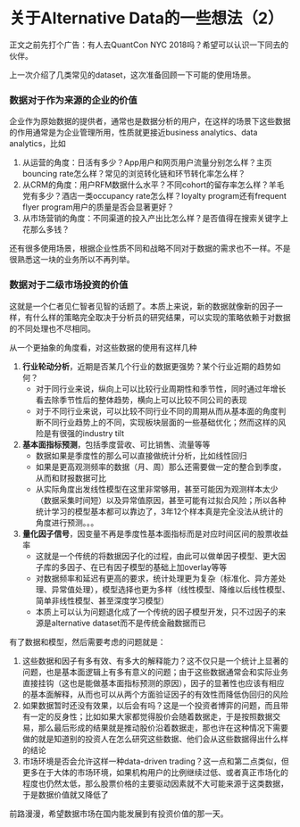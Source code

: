 # 关于Alternative Data的一些想法（2）

正文之前先打个广告：有人去QuantCon NYC 2018吗？希望可以认识一下同去的伙伴。



上一次介绍了几类常见的dataset，这次准备回顾一下可能的使用场景。

### 数据对于作为来源的企业的价值

企业作为原始数据的提供者，通常也是数据分析的用户，在这样的场景下这些数据的作用通常是为企业管理所用，性质就更接近business analytics、data analytics，比如

1. 从运营的角度：日活有多少？App用户和网页用户流量分别怎么样？主页bouncing rate怎么样？常见的浏览转化链和环节转化率怎么样？
2. 从CRM的角度：用户RFM数据什么水平？不同cohort的留存率怎么样？羊毛党有多少？酒店一类occupancy rate怎么样？loyalty program还有frequent flyer program用户的质量是否会显著更好？
3. 从市场营销的角度：不同渠道的投入产出比怎么样？是否值得在搜索关键字上花那么多钱？

还有很多使用场景，根据企业性质不同和战略不同对于数据的需求也不一样。不是很熟悉这一块的业务所以不再列举。

### 数据对于二级市场投资的价值

这就是一个仁者见仁智者见智的话题了。本质上来说，新的数据就像新的因子一样，有什么样的策略完全取决于分析员的研究结果，可以实现的策略依赖于对数据的不同处理也不尽相同。

从一个更抽象的角度看，对这些数据的使用有这样几种

1. **行业轮动分析**，近期是否某几个行业的数据更强势？某个行业近期的趋势如何？
   - 对于同行业来说，纵向上可以比较行业周期性和季节性，同时通过年增长看去除季节性后的整体趋势，横向上可以比较不同公司的表现
   - 对于不同行业来说，可以比较不同行业不同的周期从而从基本面的角度判断不同行业趋势上的不同，实现板块层面的一些基础优化；然而这样的风险是有很强的industry tilt
2. **基本面指标预测**，包括季度营收、可比销售、流量等等
   - 数据如果是季度性的那么可以直接做统计分析，比如线性回归
   - 如果是更高观测频率的数据（月、周）那么还需要做一定的整合到季度，从而和财报数据可比
   - 从实际角度出发线性模型在这里非常够用，甚至可能因为观测样本太少（数据采集时间短）以及异常值原因，甚至可能有过拟合风险；所以各种统计学习的模型基本都可以靠边了，3年12个样本真是完全没法从统计的角度进行预测。。。
3. **量化因子信号**，因变量不再是季度性基本面指标而是对应时间区间的股票收益率
   - 这就是一个传统的将数据因子化的过程，由此可以做单因子模型、更大因子库的多因子、在已有因子模型的基础上加overlay等等
   - 对数据频率和延迟有更高的要求，统计处理更为复杂（标准化、异方差处理、异常值处理），模型选择也更为多样（线性模型、降维以后线性模型、简单非线性模型、甚至深度学习模型）
   - 本质上可以认为问题退化成了一个传统的因子模型开发，只不过因子的来源是alternative dataset而不是传统金融数据而已

有了数据和模型，然后需要考虑的问题就是：

1. 这些数据和因子有多有效、有多大的解释能力？这不仅只是一个统计上显著的问题，也是基本面逻辑上有多有意义的问题；由于这些数据通常会和实际业务直接挂钩（这也是能做基本面指标预测的原因），因子的显著性也应该有相应的基本面解释，从而也可以从两个方面验证因子的有效性而降低伪回归的风险
2. 如果数据暂时还没有效果，以后会有吗？这是一个投资者博弈的问题，而且带有一定的反身性；比如如果大家都觉得股价会随着数据走，于是按照数据交易，那么最后形成的结果就是推动股价沿着数据走，那也许在这种情况下需要做的就是知道别的投资人在怎么研究这些数据、他们会从这些数据得出什么样的结论
3. 市场环境是否会允许这样一种data-driven trading？这一点和第二点类似，但更多在于大体的市场环境，如果机构用户的比例继续过低、或者真正市场化的程度也仍然太低，那么股票价格的主要驱动因素就不大可能来源于这类数据，于是数据价值就又降低了

前路漫漫，希望数据市场在国内能发展到有投资价值的那一天。

